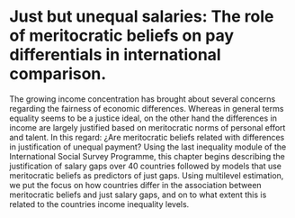 # Just but unequal salaries: The role of meritocratic beliefs on pay differentials in international comparison.

The growing income concentration has brought about several concerns regarding the fairness of economic differences. Whereas in general terms equality seems to be a justice ideal, on the other hand the differences in income are largely justified based on meritocratic norms of personal effort and talent. In this regard: ¿Are meritocratic beliefs related with differences in justification of unequal payment? Using the last inequality module of the International Social Survey Programme, this chapter begins describing the justification of salary gaps over 40 countries followed by models that use meritocratic beliefs as predictors of just gaps. Using multilevel estimation, we put the focus on how countries differ in the association between meritocratic beliefs and just salary gaps, and on to what extent this is related to the countries income inequality levels.  
